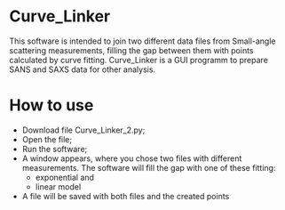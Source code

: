 # Curve_Linker
This software is intended to join two different data files from Small-angle scattering measurements, filling the gap between them with points calculated by curve fitting.
Curve_Linker is a GUI programm to prepare SANS and SAXS data for other analysis.

# How to use
- Download file Curve_Linker_2.py;
- Open the file;
- Run the software;
- A window appears, where you chose two files with different  measurements. The software will fill the gap with one of these fitting:
  - exponential and
  - linear model
- A file will be saved with both files and the created points 
